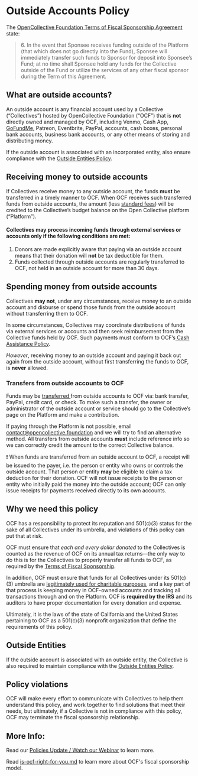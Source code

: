 # Outside Accounts Policy

The [OpenCollective Foundation Terms of Fiscal Sponsorship Agreement](../../getting-started/terms.md) state:

> 6\. In the event that Sponsee receives funding outside of the Platform (that which does not go directly into the Fund), Sponsee will immediately transfer such funds to Sponsor for deposit into Sponsee’s Fund; at no time shall Sponsee hold any funds for the Collective outside of the Fund or utilize the services of any other fiscal sponsor during the Term of this Agreement.

## What are outside accounts?

An outside account is any financial account used by a Collective (“Collectives”) hosted by OpenCollective Foundation (“OCF”) that is **not** directly owned and managed by OCF, including Venmo, Cash App, [GoFundMe](../financial-contributions/third-party-fundraising-tools-and-benefits.md#third-party-tools), Patreon, Eventbrite, PayPal, accounts, cash boxes, personal bank accounts, business bank accounts, or any other means of storing and distributing money.

If the outside account is associated with an incorporated entity, also ensure compliance with the [Outside Entities Policy](https://docs.opencollective.foundation/how-it-works/processes-and-limitations/outside-entities-policy).

## Receiving money to outside accounts

If Collectives receive money to any outside account, the funds **must** be transferred in a timely manner to OCF. When OCF receives such transferred funds from outside accounts, the amount (less [standard fees](https://docs.opencollective.foundation/how-it-works/fees)) will be credited to the Collective’s budget balance on the Open Collective platform (“Platform”).

#### Collectives may process incoming funds through external services or accounts only if the following conditions are met:

1. Donors are made explicitly aware that paying via an outside account means that their donation will **not** be tax deductible for them.
2. Funds collected through outside accounts are regularly transferred to OCF, not held in an outside account for more than 30 days.

## Spending money from outside accounts

Collectives **may not**, under any circumstances, receive money to an outside account and disburse or spend those funds from the outside account without transferring them to OCF.

In some circumstances, Collectives may coordinate distributions of funds via external services or accounts and then seek reimbursement from the Collective funds held by OCF. Such payments must conform to OCF’s[ Cash Assistance Policy](https://docs.opencollective.foundation/how-it-works/processes-and-limitations/cash-assistance-policy).

_However_, receiving money to an outside account and paying it back out again from the outside account, without first transferring the funds to OCF, is **never** allowed.

### Transfers from outside accounts to OCF

Funds may be [transferred ](https://docs.opencollective.foundation/how-it-works/financial-contributions)from outside accounts to OCF via: bank transfer, PayPal, credit card, or check. To make such a transfer, the owner or administrator of the outside account or service should go to the Collective’s page on the Platform and make a contribution.

If paying through the Platform is not possible, email [contact@opencollective.foundation](mailto:contact@opencollective.foundation) and we will try to find an alternative method. All transfers from outside accounts **must** include reference info so we can correctly credit the amount to the correct Collective balance.

:exclamation: When funds are transferred from an outside account to OCF, a receipt will be issued to the payer, i.e. the person or entity who owns or controls the outside account. That person or entity **may** be eligible to claim a tax deduction for their donation. OCF will not issue receipts to the person or entity who initially paid the money into the outside account; OCF can only issue receipts for payments received directly to its own accounts.

## Why we need this policy

OCF has a responsibility to protect its reputation and 501(c)(3) status for the sake of all Collectives under its umbrella, and violations of this policy can put that at risk.

OCF must ensure that _each and every dollar donated_ to the Collectives is counted as the revenue of OCF on its annual tax returns—the only way to do this is for the Collectives to properly transfer all funds to OCF, as required by the [Terms of Fiscal Sponsorship](https://docs.opencollective.foundation/getting-started/terms).

In addition, OCF must ensure that funds for all Collectives under its 501(c)(3) umbrella are [legitimately used for charitable purposes](https://docs.opencollective.foundation/getting-started/eligibility), and a key part of that process is keeping money in OCF-owned accounts and tracking all transactions through and on the Platform. OCF is **required by the IRS** and its auditors to have proper documentation for every donation and expense.

Ultimately, it is the laws of the state of California and the United States pertaining to OCF as a 501(c)(3) nonprofit organization that define the requirements of this policy.

## Outside Entities

If the outside account is associated with an outside entity, the Collective is also required to maintain compliance with the [Outside Entities Policy](outside-entities-policy.md).

## Policy violations

OCF will make every effort to communicate with Collectives to help them understand this policy, and work together to find solutions that meet their needs, but ultimately, if a Collective is not in compliance with this policy, OCF may terminate the fiscal sponsorship relationship.

## More Info:

Read our [Policies Update / Watch our Webinar](https://opencollective.com/foundation/updates/policies-webinar-notes-and-recording) to learn more.

Read [is-ocf-right-for-you.md](../../faq/is-ocf-right-for-you.md "mention") to learn more about OCF's fiscal sponsorship model.
